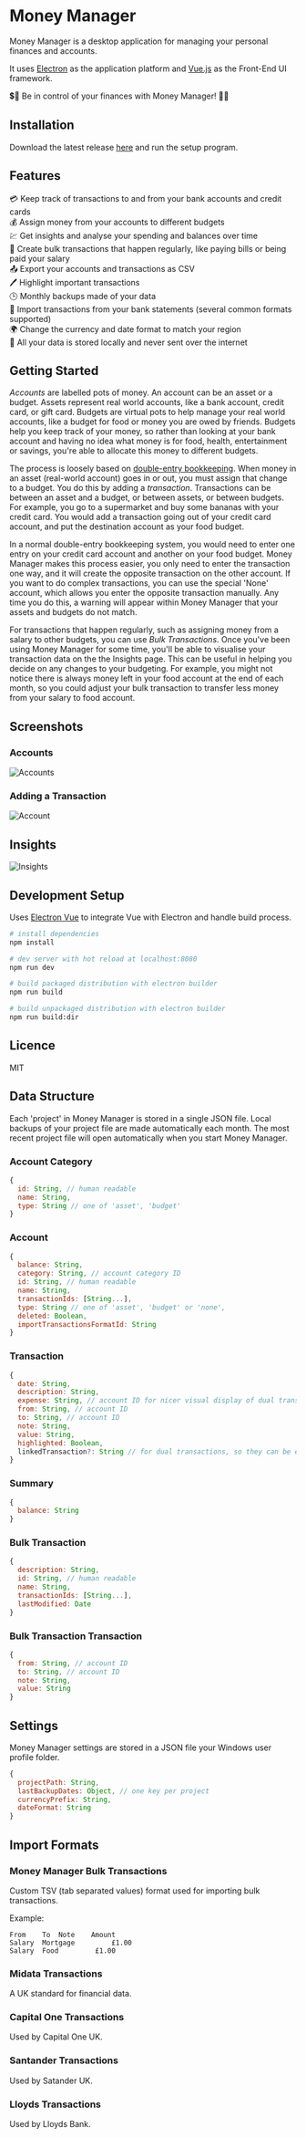 # Money Manager

Money Manager is a desktop application for managing your personal finances and accounts.

It uses [Electron](https://electron.atom.io/) as the application platform and [Vue.js](https://vuejs.org/) as the Front-End UI framework.

💲🤑 Be in control of your finances with Money Manager! 🏧👛

## Installation

Download the latest release [here](https://github.com/dhulme/money-manager/releases) and run the setup program.

## Features

💳 Keep track of transactions to and from your bank accounts and credit cards  
💰 Assign money from your accounts to different budgets  
💹 Get insights and analyse your spending and balances over time  
📅 Create bulk transactions that happen regularly, like paying bills or being paid your salary  
📤 Export your accounts and transactions as CSV  
🖊️ Highlight important transactions  
🕒 Monthly backups made of your data  
🏦 Import transactions from your bank statements (several common formats supported)  
🌍 Change the currency and date format to match your region  
💾 All your data is stored locally and never sent over the internet  

## Getting Started

*Accounts* are labelled pots of money. An account can be an asset or a budget. Assets represent real world accounts, like a bank account, credit card, or gift card. Budgets are virtual pots to help manage your real world accounts, like a budget for food or money you are owed by friends. Budgets help you keep track of your money, so rather than looking at your bank account and having no idea what money is for food, health, entertainment or savings, you're able to allocate this money to different budgets.

The process is loosely based on [double-entry bookkeeping](https://en.wikipedia.org/wiki/Double-entry_bookkeeping_system). When money in an asset (real-world account) goes in or out, you must assign that change to a budget. You do this by adding a *transaction*. Transactions can be between an asset and a budget, or between assets, or between budgets. For example, you go to a supermarket and buy some bananas with your credit card. You would add a transaction going out of your credit card account, and put the destination account as your food budget.

In a normal double-entry bookkeeping system, you would need to enter one entry on your credit card account and another on your food budget. Money Manager makes this process easier, you only need to enter the transaction one way, and it will create the opposite transaction on the other account. If you want to do complex transactions, you can use the special 'None' account, which allows you enter the opposite transaction manually. Any time you do this, a warning will appear within Money Manager that your assets and budgets do not match.

For transactions that happen regularly, such as assigning money from a salary to other budgets, you can use *Bulk Transactions*. Once you've been using Money Manager for some time, you'll be able to visualise your transaction data on the the Insights page. This can be useful in helping you decide on any changes to your budgeting. For example, you might not notice there is always money left in your food account at the end of each month, so you could adjust your bulk transaction to transfer less money from your salary to food account.

## Screenshots

### Accounts

![Accounts](./docs/screenshots/accounts.png)

### Adding a Transaction

![Account](./docs/screenshots/account.png)

## Insights

![Insights](./docs/screenshots/insights.png)

## Development Setup

Uses [Electron Vue](https://github.com/SimulatedGREG/electron-vue) to integrate Vue with Electron and handle build process.

```bash
# install dependencies
npm install

# dev server with hot reload at localhost:8080
npm run dev

# build packaged distribution with electron builder
npm run build

# build unpackaged distribution with electron builder
npm run build:dir
```

## Licence

MIT

## Data Structure

Each 'project' in Money Manager is stored in a single JSON file. Local backups of your project file are made automatically each month. The most recent project file will open automatically when you start Money Manager.

### Account Category

```javascript
{
  id: String, // human readable
  name: String,
  type: String // one of 'asset', 'budget'
}
```

### Account

```javascript
{
  balance: String,
  category: String, // account category ID
  id: String, // human readable
  name: String,
  transactionIds: [String...],
  type: String // one of 'asset', 'budget' or 'none',
  deleted: Boolean,
  importTransactionsFormatId: String
}
```

### Transaction

```javascript
{
  date: String,
  description: String,
  expense: String, // account ID for nicer visual display of dual transactions
  from: String, // account ID
  to: String, // account ID
  note: String,
  value: String,
  highlighted: Boolean,
  linkedTransaction?: String // for dual transactions, so they can be edited as one
}
```

### Summary

```javascript
{
  balance: String
}
```

### Bulk Transaction

```javascript
{
  description: String,
  id: String, // human readable
  name: String,
  transactionIds: [String...],
  lastModified: Date
}
```

### Bulk Transaction Transaction

```javascript
{
  from: String, // account ID
  to: String, // account ID
  note: String,
  value: String
}
```

## Settings

Money Manager settings are stored in a JSON file your Windows user profile folder.

```javascript
{
  projectPath: String,
  lastBackupDates: Object, // one key per project
  currencyPrefix: String,
  dateFormat: String
}
```

## Import Formats

### Money Manager Bulk Transactions

Custom TSV (tab separated values) format used for importing bulk transactions.

Example:
```
From	To	Note	Amount
Salary	Mortgage		 £1.00
Salary	Food		 £1.00
```

### Midata Transactions

A UK standard for financial data.

### Capital One Transactions

Used by Capital One UK.

### Santander Transactions

Used by Satander UK.

### Lloyds Transactions

Used by Lloyds Bank.